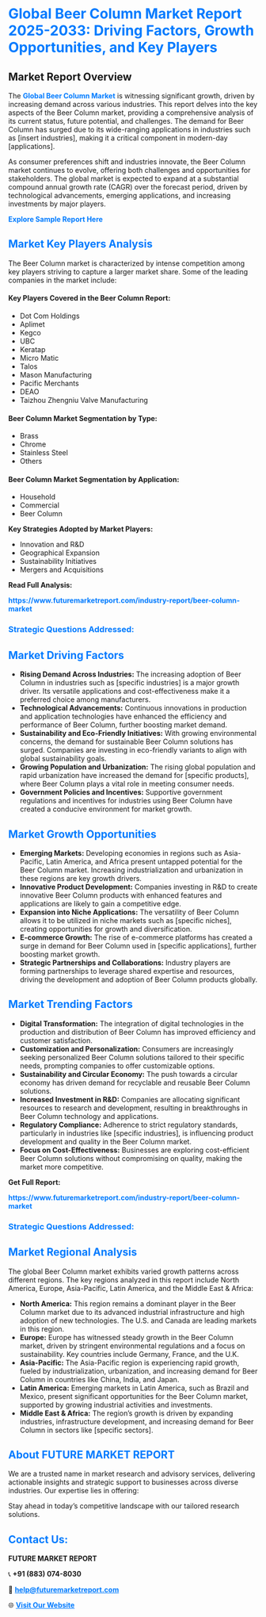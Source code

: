 <h1 style="color: #007BFF;">Global Beer Column Market Report 2025-2033: Driving Factors, Growth Opportunities, and Key Players</h1>

<section id="overview">
<h2>Market Report Overview</h2>
<p>The <a href="https://www.futuremarketreport.com/industry-report/beer-column-market" style="color: #007BFF; text-decoration: none;"><strong>Global Beer Column Market</strong></a> is witnessing significant growth, driven by increasing demand across various industries. This report delves into the key aspects of the Beer Column market, providing a comprehensive analysis of its current status, future potential, and challenges. The demand for Beer Column has surged due to its wide-ranging applications in industries such as [insert industries], making it a critical component in modern-day [applications].</p>
<p>As consumer preferences shift and industries innovate, the Beer Column market continues to evolve, offering both challenges and opportunities for stakeholders. The global market is expected to expand at a substantial compound annual growth rate (CAGR) over the forecast period, driven by technological advancements, emerging applications, and increasing investments by major players.</p>
</section>

<section id="overview">
<p><a href="https://www.futuremarketreport.com/request-sample/reportId=128540" style="color: #007BFF; text-decoration: none;"><strong>Explore Sample Report Here</strong></a></p>
</section>

<section id="key-players">
<h2 style="color: #007BFF;">Market Key Players Analysis</h2>
<p>The Beer Column market is characterized by intense competition among key players striving to capture a larger market share. Some of the leading companies in the market include:</p>
<h4>Key Players Covered in the Beer Column Report:</h4>
<ul><li>Dot Com Holdings</li><li>Aplimet</li><li>Kegco</li><li>UBC</li><li>Keratap</li><li>Micro Matic</li><li>Talos</li><li>Mason Manufacturing</li><li>Pacific Merchants</li><li>DEAO</li><li>Taizhou Zhengniu Valve Manufacturing</li></ul>
<h4>Beer Column Market Segmentation by Type:</h4>
<ul><li>Brass</li><li>Chrome</li><li>Stainless Steel</li><li>Others</li></ul>

<h4>Beer Column Market Segmentation by Application:</h4>
<ul><li>Household</li><li>Commercial</li><li>Beer Column</li></ul>
<p><strong>Key Strategies Adopted by Market Players:</strong></p>
<ul>
<li>Innovation and R&D</li>
<li>Geographical Expansion</li>
<li>Sustainability Initiatives</li>
<li>Mergers and Acquisitions</li>
</ul>
</section>

<section>
<p><strong>Read Full Analysis: </strong></p><a href="https://www.futuremarketreport.com/industry-report/beer-column-market" style="color: #007BFF; text-decoration: none;"><strong>https://www.futuremarketreport.com/industry-report/beer-column-market</strong></a>
<h3 style="color: #007BFF;">Strategic Questions Addressed:</h3>
</section>

<section id="driving-factors">
<h2 style="color: #007BFF;">Market Driving Factors</h2>
<ul>
<li><strong>Rising Demand Across Industries:</strong> The increasing adoption of Beer Column in industries such as [specific industries] is a major growth driver. Its versatile applications and cost-effectiveness make it a preferred choice among manufacturers.</li>
<li><strong>Technological Advancements:</strong> Continuous innovations in production and application technologies have enhanced the efficiency and performance of Beer Column, further boosting market demand.</li>
<li><strong>Sustainability and Eco-Friendly Initiatives:</strong> With growing environmental concerns, the demand for sustainable Beer Column solutions has surged. Companies are investing in eco-friendly variants to align with global sustainability goals.</li>
<li><strong>Growing Population and Urbanization:</strong> The rising global population and rapid urbanization have increased the demand for [specific products], where Beer Column plays a vital role in meeting consumer needs.</li>
<li><strong>Government Policies and Incentives:</strong> Supportive government regulations and incentives for industries using Beer Column have created a conducive environment for market growth.</li>
</ul>
</section>

<section id="growth-opportunities">
<h2 style="color: #007BFF;">Market Growth Opportunities</h2>
<ul>
<li><strong>Emerging Markets:</strong> Developing economies in regions such as Asia-Pacific, Latin America, and Africa present untapped potential for the Beer Column market. Increasing industrialization and urbanization in these regions are key growth drivers.</li>
<li><strong>Innovative Product Development:</strong> Companies investing in R&D to create innovative Beer Column products with enhanced features and applications are likely to gain a competitive edge.</li>
<li><strong>Expansion into Niche Applications:</strong> The versatility of Beer Column allows it to be utilized in niche markets such as [specific niches], creating opportunities for growth and diversification.</li>
<li><strong>E-commerce Growth:</strong> The rise of e-commerce platforms has created a surge in demand for Beer Column used in [specific applications], further boosting market growth.</li>
<li><strong>Strategic Partnerships and Collaborations:</strong> Industry players are forming partnerships to leverage shared expertise and resources, driving the development and adoption of Beer Column products globally.</li>
</ul>
</section>

<section id="trending-factors">
<h2 style="color: #007BFF;">Market Trending Factors</h2>
<ul>
<li><strong>Digital Transformation:</strong> The integration of digital technologies in the production and distribution of Beer Column has improved efficiency and customer satisfaction.</li>
<li><strong>Customization and Personalization:</strong> Consumers are increasingly seeking personalized Beer Column solutions tailored to their specific needs, prompting companies to offer customizable options.</li>
<li><strong>Sustainability and Circular Economy:</strong> The push towards a circular economy has driven demand for recyclable and reusable Beer Column solutions.</li>
<li><strong>Increased Investment in R&D:</strong> Companies are allocating significant resources to research and development, resulting in breakthroughs in Beer Column technology and applications.</li>
<li><strong>Regulatory Compliance:</strong> Adherence to strict regulatory standards, particularly in industries like [specific industries], is influencing product development and quality in the Beer Column market.</li>
<li><strong>Focus on Cost-Effectiveness:</strong> Businesses are exploring cost-efficient Beer Column solutions without compromising on quality, making the market more competitive.</li>
</ul>
</section>

<section>
<p><strong>Get Full Report: </strong></p><a href="https://www.futuremarketreport.com/industry-report/beer-column-market" style="color: #007BFF; text-decoration: none;"><strong>https://www.futuremarketreport.com/industry-report/beer-column-market</strong></a>
<h3 style="color: #007BFF;">Strategic Questions Addressed:</h3>
</section>


<section id="regional-analysis">
<h2 style="color: #007BFF;">Market Regional Analysis</h2>
<p>The global Beer Column market exhibits varied growth patterns across different regions. The key regions analyzed in this report include North America, Europe, Asia-Pacific, Latin America, and the Middle East & Africa:</p>
<ul>
<li><strong>North America:</strong> This region remains a dominant player in the Beer Column market due to its advanced industrial infrastructure and high adoption of new technologies. The U.S. and Canada are leading markets in this region.</li>
<li><strong>Europe:</strong> Europe has witnessed steady growth in the Beer Column market, driven by stringent environmental regulations and a focus on sustainability. Key countries include Germany, France, and the U.K.</li>
<li><strong>Asia-Pacific:</strong> The Asia-Pacific region is experiencing rapid growth, fueled by industrialization, urbanization, and increasing demand for Beer Column in countries like China, India, and Japan.</li>
<li><strong>Latin America:</strong> Emerging markets in Latin America, such as Brazil and Mexico, present significant opportunities for the Beer Column market, supported by growing industrial activities and investments.</li>
<li><strong>Middle East & Africa:</strong> The region’s growth is driven by expanding industries, infrastructure development, and increasing demand for Beer Column in sectors like [specific sectors].</li>
</ul>
</section>

<footer>
<h2 style="color: #007BFF;">About FUTURE MARKET REPORT</h2>
<p>We are a trusted name in market research and advisory services, delivering actionable insights and strategic support to businesses across diverse industries. Our expertise lies in offering:</p>

<p>Stay ahead in today’s competitive landscape with our tailored research solutions.</p>

<h2 style="color: #007BFF;">Contact Us:</h2>
<p><strong>FUTURE MARKET REPORT</strong></p>
<p>📞 <strong>+91 (883) 074-8030</strong></p>
<p>📧 <strong><a href="mailto:help@futuremarketreport.com" style="color: #007BFF;">help@futuremarketreport.com</a></strong></p>
<p>🌐 <strong><a href="https://www.futuremarketreport.com/" style="color: #007BFF;">Visit Our Website</a></strong></p>
</footer>
